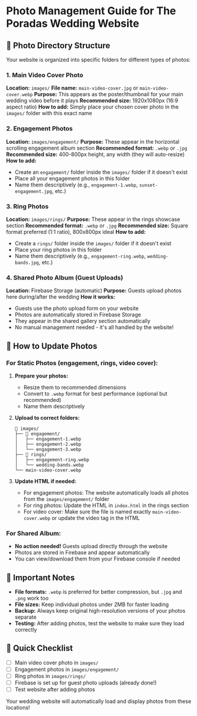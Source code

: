 # Photo Management Guide for The Poradas Wedding Website

## 📂 Photo Directory Structure

Your website is organized into specific folders for different types of photos:

### 1. Main Video Cover Photo
**Location:** `images/`
**File name:** `main-video-cover.jpg` or `main-video-cover.webp`
**Purpose:** This appears as the poster/thumbnail for your main wedding video before it plays
**Recommended size:** 1920x1080px (16:9 aspect ratio)
**How to add:** Simply place your chosen cover photo in the `images/` folder with this exact name

### 2. Engagement Photos
**Location:** `images/engagement/`
**Purpose:** These appear in the horizontal scrolling engagement album section
**Recommended format:** `.webp` or `.jpg`
**Recommended size:** 400-800px height, any width (they will auto-resize)
**How to add:** 
- Create an `engagement/` folder inside the `images/` folder if it doesn't exist
- Place all your engagement photos in this folder
- Name them descriptively (e.g., `engagement-1.webp`, `sunset-engagement.jpg`, etc.)

### 3. Ring Photos
**Location:** `images/rings/`
**Purpose:** These appear in the rings showcase section
**Recommended format:** `.webp` or `.jpg`
**Recommended size:** Square format preferred (1:1 ratio), 800x800px ideal
**How to add:**
- Create a `rings/` folder inside the `images/` folder if it doesn't exist
- Place your ring photos in this folder
- Name them descriptively (e.g., `engagement-ring.webp`, `wedding-bands.jpg`, etc.)

### 4. Shared Photo Album (Guest Uploads)
**Location:** Firebase Storage (automatic)
**Purpose:** Guests upload photos here during/after the wedding
**How it works:** 
- Guests use the photo upload form on your website
- Photos are automatically stored in Firebase Storage
- They appear in the shared gallery section automatically
- No manual management needed - it's all handled by the website!

## 🔄 How to Update Photos

### For Static Photos (engagement, rings, video cover):
1. **Prepare your photos:**
   - Resize them to recommended dimensions
   - Convert to `.webp` format for best performance (optional but recommended)
   - Name them descriptively

2. **Upload to correct folders:**
   ```
   📁 images/
   ├── 📁 engagement/
   │   ├── engagement-1.webp
   │   ├── engagement-2.webp
   │   └── engagement-3.webp
   ├── 📁 rings/
   │   ├── engagement-ring.webp
   │   └── wedding-bands.webp
   └── main-video-cover.webp
   ```

3. **Update HTML if needed:**
   - For engagement photos: The website automatically loads all photos from the `images/engagement/` folder
   - For ring photos: Update the HTML in `index.html` in the rings section
   - For video cover: Make sure the file is named exactly `main-video-cover.webp` or update the video tag in the HTML

### For Shared Album:
- **No action needed!** Guests upload directly through the website
- Photos are stored in Firebase and appear automatically
- You can view/download them from your Firebase console if needed

## 📝 Important Notes

- **File formats:** `.webp` is preferred for better compression, but `.jpg` and `.png` work too
- **File sizes:** Keep individual photos under 2MB for faster loading
- **Backup:** Always keep original high-resolution versions of your photos separate
- **Testing:** After adding photos, test the website to make sure they load correctly

## 🚨 Quick Checklist

- [ ] Main video cover photo in `images/`
- [ ] Engagement photos in `images/engagement/`
- [ ] Ring photos in `images/rings/`
- [ ] Firebase is set up for guest photo uploads (already done!)
- [ ] Test website after adding photos

Your wedding website will automatically load and display photos from these locations!
